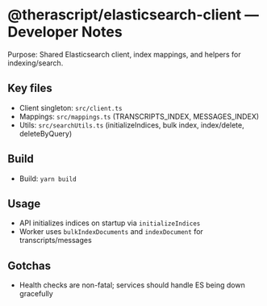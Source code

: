 # @therascript/elasticsearch-client — Developer Notes

Purpose: Shared Elasticsearch client, index mappings, and helpers for indexing/search.

## Key files
- Client singleton: `src/client.ts`
- Mappings: `src/mappings.ts` (TRANSCRIPTS_INDEX, MESSAGES_INDEX)
- Utils: `src/searchUtils.ts` (initializeIndices, bulk index, index/delete, deleteByQuery)

## Build
- Build: `yarn build`

## Usage
- API initializes indices on startup via `initializeIndices`
- Worker uses `bulkIndexDocuments` and `indexDocument` for transcripts/messages

## Gotchas
- Health checks are non-fatal; services should handle ES being down gracefully